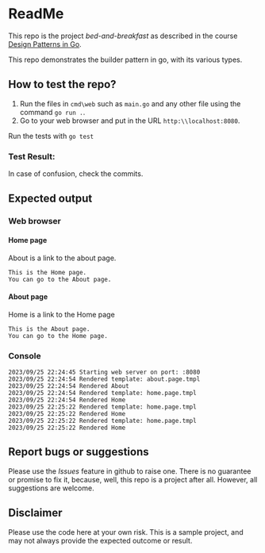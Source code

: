 # ReadMe
This repo is the project *bed-and-breakfast* as described in the course  [Design Patterns in Go](https://udemy.com/course/design-patterns-go/). 

This repo demonstrates the builder pattern in go, with its various types. 

## How to test the repo?
1. Run the files in `cmd\web` such as `main.go` and any other file using the command `go run .`.
2. Go to your web browser and put in the URL `http:\\localhost:8080`.

Run the tests with 
`go test`

### Test Result:
 

In case of confusion, check the commits. 

## Expected output
### Web browser
#### Home page
About is a link to the about page.
```
This is the Home page.
You can go to the About page.
```
#### About page
Home is a link to the Home page
```
This is the About page.
You can go to the Home page.
```

### Console

```
2023/09/25 22:24:45 Starting web server on port: :8080
2023/09/25 22:24:54 Rendered template: about.page.tmpl
2023/09/25 22:24:54 Rendered About
2023/09/25 22:24:54 Rendered template: home.page.tmpl
2023/09/25 22:24:54 Rendered Home
2023/09/25 22:25:22 Rendered template: home.page.tmpl
2023/09/25 22:25:22 Rendered Home
2023/09/25 22:25:22 Rendered template: home.page.tmpl
2023/09/25 22:25:22 Rendered Home
```
## Report bugs or suggestions
Please use the *Issues* feature in github to raise one. There is no guarantee or promise to fix it, because, well, this repo is a project after all. However, all suggestions are welcome. 

## Disclaimer
Please use the code here at your own risk. This is a sample project, and may not always provide the expected outcome or result. 
